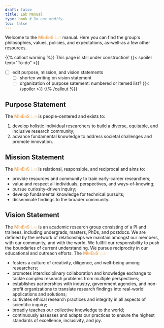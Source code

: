 ```yaml
---
draft: false
title: Lab Manual
type: book # Do not modify.
toc: false
---
```


Welcome to the <span style="color:#F3B26D;font-variant-caps:small-caps;font-weight:200">**MInEnS** Lab</span> manual. 
Here you can find the group's philosophies, values, policies, and expectations, as-well-as a few other resources.

{{% callout warning %}}
This page is still under construction!
{{< spoiler text="To-do" >}}
- [ ] edit purpose, mission, and vision statements
    - [ ] shorten writing on vision statement
    - [ ] organization of purpose satement: numbered or itemed list?
{{< /spoiler >}}
{{% /callout %}}

## Purpose Statement

The <span style="color:#F3B26D;font-variant-caps:small-caps;font-weight:200">**MInEnS** Lab</span> is people-centered and exists to:

1. develop holistic individual researchers to build a diverse, equitable, and inclusive research community; 
2. advance fundamental knowledge to address societal challenges and promote innovation.

## Mission Statement

The <span style="color:#F3B26D;font-variant-caps:small-caps;font-weight:200">**MInEnS** Lab</span> is relational, responsible, and reciprocal and aims to:

- provide resources and community to train early-career researchers;
- value and respect all individuals, perspectives, and ways-of-knowing;
- pursue curiosity-driven inquiry;
- develop fundamental knowledge for technical pursuits; 
- disseminate findings to the broader community.

## Vision Statement

<!-- The <span style="color:#F3B26D;font-variant-caps:small-caps;font-weight:200">**MInEnS** Lab</span> is a creation driven, abundantly generous, and unapologetically authentic academic group that -->

The <span style="color:#F3B26D;font-variant-caps:small-caps;font-weight:200">**MInEnS** Lab</span> is an academic research group consisting of a PI and trainees, including undergrads, masters, PhDs, and postdocs. We are defined by the network of relationships we maintain amongst our members, with our community, and with the world. We fullfill our responsibility to push the boundaries of current understanding. We pursue reciprocity in our educational and outreach efforts. The <span style="color:#F3B26D;font-variant-caps:small-caps;font-weight:200">**MInEnS** Lab</span>

- fosters a culture of creativity, diligence, and well-being among researchers;
- promotes interdisciplinary collaboration and knowledge exchange to tackle complex research problems from multiple perspectives;
- establishes partnerships with industry, government agencies, and non-profit organizations to translate research findings into real-world applications and solutions;
- cultivates ethical research practices and integrity in all aspects of scientific inquiry;
- broadly teaches our collective knowledge to the world;
- continuously assesses and adapts our practices to ensure the highest standards of excellence, inclusivity, and joy.

<!-- - Engage with the broader community to disseminate research findings, raise awareness of key issues, and foster dialogue for societal impact. -->
<!-- - Strive for sustainability and environmental stewardship in research activities and operations. -->